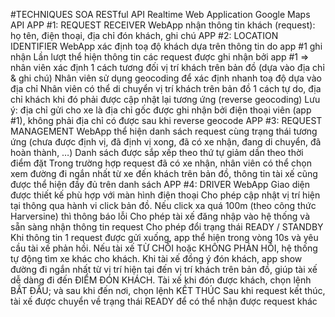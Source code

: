 #TECHNIQUES
SOA RESTful API
Realtime Web Application
Google Maps API
APP #1: REQUEST RECEIVER
WebApp nhận thông tin khách (request): họ tên, điện thoại, địa chỉ đón khách, ghi chú
APP #2: LOCATION IDENTIFIER
WebApp xác định toạ độ khách dựa trên thông tin do app #1 ghi nhận
Lần lượt thể hiện thông tin các request được ghi nhận bởi app #1 => nhân viên xác định 1 cách tương đối vị trí khách trên bản đồ (dựa vào địa chỉ & ghi chú)
Nhân viên sử dụng geocoding để xác định nhanh toạ độ dựa vào địa chỉ
Nhân viên có thể di chuyển vị trí khách trên bản đồ 1 cách tự do, địa chỉ khách khi đó phải được cập nhật lại tương ứng (reverse geocoding)
Lưu ý: địa chỉ gửi cho xe là địa chỉ gốc được ghi nhận bởi điện thoại viên (app #1), không phải địa chỉ có được sau khi reverse geocode
APP #3: REQUEST MANAGEMENT
WebApp thể hiện danh sách request cùng trạng thái tương ứng (chưa được định vị, đã định vị xong, đã có xe nhận, đang di chuyển, đã hoàn thành, …)
Danh sách được sắp xếp theo thứ tự giảm dần theo thời điểm đặt
Trong trường hợp request đã có xe nhận, nhân viên có thể chọn xem đường đi ngắn nhất từ xe đến khách trên bản đồ, thông tin tài xế cũng được thể hiện đầy đủ trên danh sách
APP #4: DRIVER
WebApp
Giao diện được thiết kế phù hợp với màn hình điện thoại
Cho phép cập nhật vị trí hiện tại thông qua hành vi click bản đồ. Nếu click xa quá 100m (theo công thức Harversine) thì thông báo lỗi
Cho phép tài xế đăng nhập vào hệ thống và sẵn sàng nhận thông tin request
Cho phép đổi trạng thái READY / STANDBY
Khi thông tin 1 request được gửi xuống, app thể hiện trong vòng 10s và yêu cầu tài xế phản hồi. Nếu tài xế TỪ CHỐI hoặc KHÔNG PHẢN HỒI, hệ thống tự động tìm xe khác cho khách.
Khi tài xế đồng ý đón khách, app show đường đi ngắn nhất từ vị trí hiện tại đến vị trí khách trên bản đồ, giúp tài xế dễ dàng đi đến ĐIỂM ĐÓN KHÁCH.
Tài xế khi đón được khách, chọn lệnh BẮT ĐẦU; và sau khi đến nơi, chọn lệnh KẾT THÚC
Sau khi request kết thúc, tài xế được chuyển về trạng thái READY để có thể nhận được request khác
